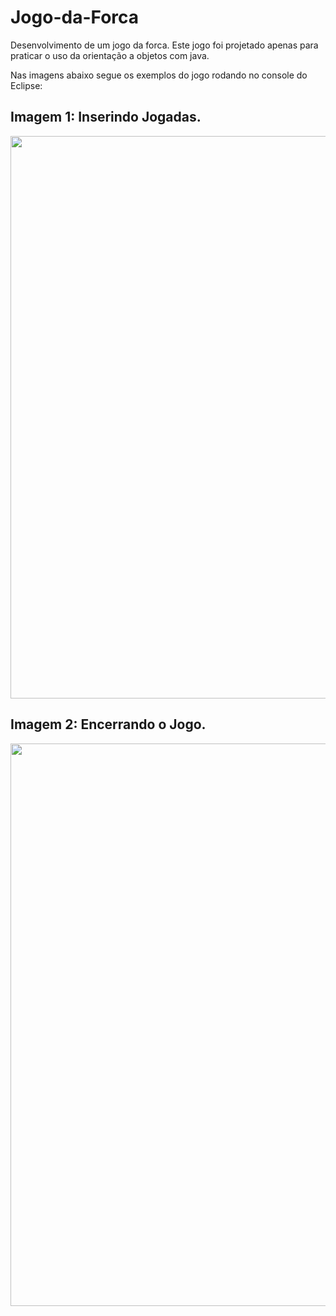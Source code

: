 # Jogo-da-Forca 

Desenvolvimento de um jogo da forca. Este jogo foi projetado apenas para praticar o uso da orientação a objetos com java.  

Nas imagens abaixo segue os exemplos do jogo rodando no console do Eclipse:
 ## Imagem 1: Inserindo Jogadas. 

<img align="center" src="img/img1" width="900">


## Imagem 2: Encerrando o Jogo.

<img align="center" src="img/img2" width="900">

